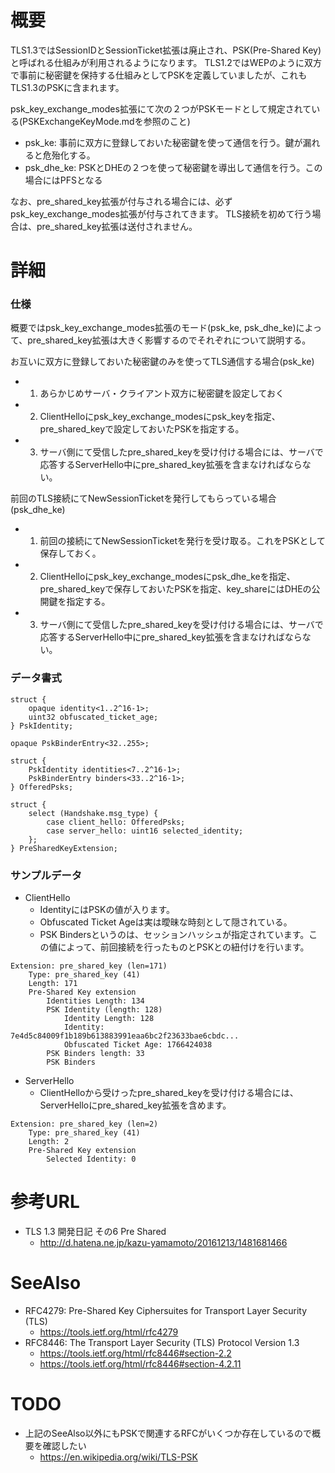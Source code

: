 # 概要
TLS1.3ではSessionIDとSessionTicket拡張は廃止され、PSK(Pre-Shared Key)と呼ばれる仕組みが利用されるようになります。
TLS1.2ではWEPのように双方で事前に秘密鍵を保持する仕組みとしてPSKを定義していましたが、これもTLS1.3のPSKに含まれます。

psk_key_exchange_modes拡張にて次の２つがPSKモードとして規定されている(PSKExchangeKeyMode.mdを参照のこと)
- psk_ke: 事前に双方に登録しておいた秘密鍵を使って通信を行う。鍵が漏れると危殆化する。
- psk_dhe_ke: PSKとDHEの２つを使って秘密鍵を導出して通信を行う。この場合にはPFSとなる

なお、pre_shared_key拡張が付与される場合には、必ずpsk_key_exchange_modes拡張が付与されてきます。
TLS接続を初めて行う場合は、pre_shared_key拡張は送付されません。

# 詳細

### 仕様

概要ではpsk_key_exchange_modes拡張のモード(psk_ke, psk_dhe_ke)によって、pre_shared_key拡張は大きく影響するのでそれぞれについて説明する。

お互いに双方に登録しておいた秘密鍵のみを使ってTLS通信する場合(psk_ke)
- 1. あらかじめサーバ・クライアント双方に秘密鍵を設定しておく
- 2. ClientHelloにpsk_key_exchange_modesにpsk_keyを指定、pre_shared_keyで設定しておいたPSKを指定する。
- 3. サーバ側にて受信したpre_shared_keyを受け付ける場合には、サーバで応答するServerHello中にpre_shared_key拡張を含まなければならない。

前回のTLS接続にてNewSessionTicketを発行してもらっている場合(psk_dhe_ke)
- 1. 前回の接続にてNewSessionTicketを発行を受け取る。これをPSKとして保存しておく。
- 2. ClientHelloにpsk_key_exchange_modesにpsk_dhe_keを指定、pre_shared_keyで保存しておいたPSKを指定、key_shareにはDHEの公開鍵を指定する。
- 3. サーバ側にて受信したpre_shared_keyを受け付ける場合には、サーバで応答するServerHello中にpre_shared_key拡張を含まなければならない。

### データ書式
```
struct {
    opaque identity<1..2^16-1>;
    uint32 obfuscated_ticket_age;
} PskIdentity;

opaque PskBinderEntry<32..255>;

struct {
    PskIdentity identities<7..2^16-1>;
    PskBinderEntry binders<33..2^16-1>;
} OfferedPsks;

struct {
    select (Handshake.msg_type) {
        case client_hello: OfferedPsks;
        case server_hello: uint16 selected_identity;
    };
} PreSharedKeyExtension;
```

### サンプルデータ
- ClientHello
  - IdentityにはPSKの値が入ります。
  - Obfuscated Ticket Ageは実は曖昧な時刻として隠されている。
  - PSK Bindersというのは、セッションハッシュが指定されています。この値によって、前回接続を行ったものとPSKとの紐付けを行います。
```
Extension: pre_shared_key (len=171)
    Type: pre_shared_key (41)
    Length: 171
    Pre-Shared Key extension
        Identities Length: 134
        PSK Identity (length: 128)
            Identity Length: 128
            Identity: 7e4d5c84009f1b189b613883991eaa6bc2f23633bae6cbdc...
            Obfuscated Ticket Age: 1766424038
        PSK Binders length: 33
        PSK Binders
```
- ServerHello
  - ClientHelloから受けったpre_shared_keyを受け付ける場合には、ServerHelloにpre_shared_key拡張を含めます。
```
Extension: pre_shared_key (len=2)
    Type: pre_shared_key (41)
    Length: 2
    Pre-Shared Key extension
        Selected Identity: 0
```

# 参考URL
- TLS 1.3 開発日記 その6 Pre Shared
  - http://d.hatena.ne.jp/kazu-yamamoto/20161213/1481681466

# SeeAlso
- RFC4279: Pre-Shared Key Ciphersuites for Transport Layer Security (TLS)
  - https://tools.ietf.org/html/rfc4279
- RFC8446: The Transport Layer Security (TLS) Protocol Version 1.3
  - https://tools.ietf.org/html/rfc8446#section-2.2
  - https://tools.ietf.org/html/rfc8446#section-4.2.11

# TODO
- 上記のSeeAlso以外にもPSKで関連するRFCがいくつか存在しているので概要を確認したい
  - https://en.wikipedia.org/wiki/TLS-PSK
